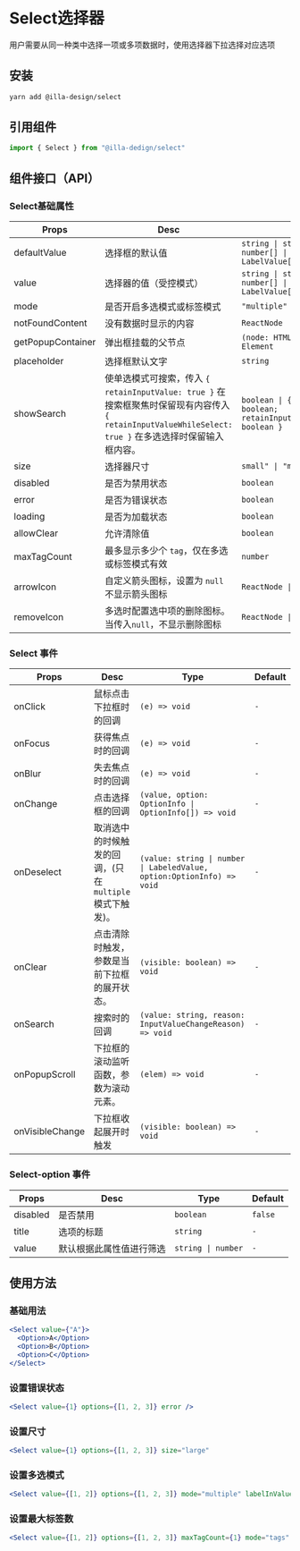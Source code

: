 # Select选择器

用户需要从同一种类中选择一项或多项数据时，使用选择器下拉选择对应选项

## 安装

```bash
yarn add @illa-design/select
```

## 引用组件

```jsx
import { Select } from "@illa-dedign/select"
```

## 组件接口（API）

### Select基础属性

| Props             | Desc                                                         | Type                                                         | Default    |
| ----------------- | ------------------------------------------------------------ | ------------------------------------------------------------ | ---------- |
| defaultValue      | 选择框的默认值                                               | `string \| string[] \| number \| number[] \| LabelValue \| LabelValue[]` | `-`        |
| value             | 选择器的值（受控模式）                                       | `string \| string[] \| number \| number[] \| LabelValue \| LabelValue[]` | `-`        |
| mode              | 是否开启多选模式或标签模式                                   | `"multiple" \| "tags" `                                       | `-`        |
| notFoundContent   | 没有数据时显示的内容                                         | `ReactNode`                                                  | `-`        |
| getPopupContainer | 弹出框挂载的父节点                                           | `(node: HTMLElement) => Element `                            | `"circle"` |
| placeholder       | 选择框默认文字                                               | `string`                                                     | `-`        |
| showSearch        | 使单选模式可搜索，传入 `{ retainInputValue: true }` 在搜索框聚焦时保留现有内容传入 `{ retainInputValueWhileSelect: true }` 在多选选择时保留输入框内容。 | `boolean \| {retainInputValue?: boolean; retainInputValueWhileSelect?: boolean } ` | `-`        |
| size              | 选择器尺寸                                                   | `small" \| "medium" \| "large" `                              | `"medium"` |
| disabled          | 是否为禁用状态                                               | `boolean`                                                    | `-`        |
| error             | 是否为错误状态                                               | `boolean`                                                    | `-`        |
| loading           | 是否为加载状态                                               | `boolean`                                                    | `-`        |
| allowClear        | 允许清除值                                                   | `boolean`                                                    | `-`        |
| maxTagCount       | 最多显示多少个 `tag`，仅在多选或标签模式有效                 | `number`                                                     | `-`        |
| arrowIcon         | 自定义箭头图标，设置为 `null` 不显示箭头图标                 | `ReactNode \| null`                                          | `-`        |
| removeIcon        | 多选时配置选中项的删除图标。当传入`null`，不显示删除图标     | `ReactNode \| null`                                           | `-`        |

### Select 事件

| Props           | Desc                                                     | Type                                                         | Default |
| --------------- | -------------------------------------------------------- | ------------------------------------------------------------ | ------- |
| onClick         | 鼠标点击下拉框时的回调                                   | `(e) => void `                                               | `-`     |
| onFocus         | 获得焦点时的回调                                         | `(e) => void`                                                | `-`     |
| onBlur          | 失去焦点时的回调                                         | `(e) => void `                                               | `-`     |
| onChange        | 点击选择框的回调                                         | `(value, option: OptionInfo \| OptionInfo[]) => void  `      | `-`     |
| onDeselect      | 取消选中的时候触发的回调，(只在 `multiple` 模式下触发)。 | `(value: string \| number \| LabeledValue, option:OptionInfo) => void ` | `-`     |
| onClear         | 点击清除时触发，参数是当前下拉框的展开状态。             | `(visible: boolean) => void `                                | `-`     |
| onSearch        | 搜索时的回调                                             | `(value: string, reason: InputValueChangeReason) => void `   | `-`     |
| onPopupScroll   | 下拉框的滚动监听函数，参数为滚动元素。                   | `(elem) => void `                                            | `-`     |
| onVisibleChange | 下拉框收起展开时触发                                     | `(visible: boolean) => void `                                | `-`     |



### Select-option 事件

| Props    | Desc                     | Type               | Default |
| -------- | ------------------------ | ------------------ | ------- |
| disabled | 是否禁用                 | `boolean`          | `false` |
| title    | 选项的标题               | `string`           | `-`     |
| value    | 默认根据此属性值进行筛选 | `string \| number` | `-`     |

## 使用方法

### 基础用法

```jsx
<Select value={"A"}>
  <Option>A</Option>
  <Option>B</Option>
  <Option>C</Option>
</Select>
```

### 设置错误状态

```jsx
<Select value={1} options={[1, 2, 3]} error />
```

### 设置尺寸

```jsx
<Select value={1} options={[1, 2, 3]} size="large"
```

### 设置多选模式

```jsx
<Select value={[1, 2]} options={[1, 2, 3]} mode="multiple" labelInValue />
```

### 设置最大标签数

```jsx
<Select value={[1, 2]} options={[1, 2, 3]} maxTagCount={1} mode="tags" />
```
